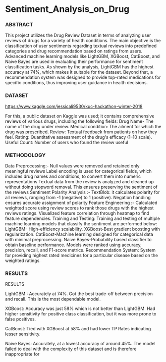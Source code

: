 # Sentiment_Analysis_on_Drug

### ABSTRACT

This project utilizes the Drug Review Dataset in terms of analyzing user reviews of drugs for a variety of health conditions. The main objective is the classification of user sentiments regarding textual reviews into predefined categories and drug recommendation based on ratings from users. Advanced machine learning models like LightGBM, XGBoost, CatBoost, and Naive Bayes are used in evaluating their performance for sentiment classification tasks. As shown by the analysis, LightGBM has the highest accuracy at 74%, which makes it suitable for the dataset. Beyond that, a recommendation system was designed to provide top-rated medications for specific conditions, thus improving user guidance in health decisions.

### DATASET 

https://www.kaggle.com/jessicali9530/kuc-hackathon-winter-2018

For this, a public dataset on Kaggle was used; it contains comprehensive reviews of various drugs, including the following fields: Drug Name- The name of the drug under review.
Medical condition: The ailment for which the drug was prescribed.
Review: Textual feedback from patients on how they feel.
Rating: Quantitative assessment of the drug's efficacy (1–10 scale).
Useful Count: Number of users who found the review useful

### METHODOLOGY

Data Preprocessing:- 
Null values were removed and retained only meaningful reviews
Label encoding is used for categorical fields, which includes drug names and conditions, to convert them into numeric representations
Textual data from the review is analyzed and cleaned up without doing stopword removal. This ensures preserving the sentiment of the reviews
Sentiment Polarity Analysis :- 
TextBlob: it calculates polarity for all reviews, ranging from -1 (negative) to 1 (positive). Negation handling ensures accurate assignment of polarity
Feature Engineering :-
Calculated weighted score using review scores to rank those drugs with the highest reviews ratings.
Visualized feature correlation through heatmap to find feature dependencies.
Training and Testing: Training and testing of multiple machine learning models that classify the sentiment are performed below:
LightGBM- High-efficiency scalability.
XGBoost-Best gradient boosting with regularization.
CatBoost-Machine learning designed for categorical data with minimal preprocessing.
Naive Bayes-Probability based classifier to obtain baseline performance.
Models were ranked using accuracy, precision, recall, and F1-score metrics.
Recommendation System:
System for providing highest rated medicines for a particular disease based on the weighted ratings.

### RESULTS

RESULTS

LightGBM :
Accurately at 74%.
Got the best trade-off between precision and recall. This is the most dependable model.

XGBoost:
Accuracy was just 58% which is not better than LightGBM.
Had higher sensitivity for positive class classification, but it was more prone to false positives.

CatBoost:
Tied with XGBoost at 58% and had lower TP Rates indicating lesser sensitivity.

Naive Bayes:
Accurately, at a lowest accuracy of around 45%. The model failed to deal with the complexity of this dataset and is therefore inappropriate for


